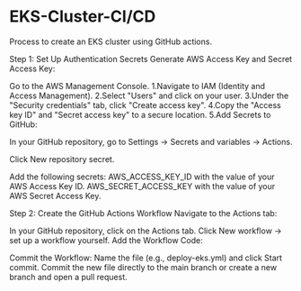 # EKS-Cluster-CI/CD

Process to create an EKS cluster using GitHub actions.


Step 1: Set Up Authentication Secrets
Generate AWS Access Key and Secret Access Key:

Go to the AWS Management Console.
1.Navigate to IAM (Identity and Access Management).
2.Select "Users" and click on your user.
3.Under the "Security credentials" tab, click "Create access key".
4.Copy the "Access key ID" and "Secret access key" to a secure location.
5.Add Secrets to GitHub:

In your GitHub repository, go to Settings -> Secrets and variables -> Actions.

Click New repository secret.

Add the following secrets:
AWS_ACCESS_KEY_ID with the value of your AWS Access Key ID.
AWS_SECRET_ACCESS_KEY with the value of your AWS Secret Access Key.


Step 2: Create the GitHub Actions Workflow
Navigate to the Actions tab:

In your GitHub repository, click on the Actions tab.
Click New workflow -> set up a workflow yourself.
Add the Workflow Code:




Commit the Workflow:
Name the file (e.g., deploy-eks.yml) and click Start commit.
Commit the new file directly to the main branch or create a new branch and open a pull request.
